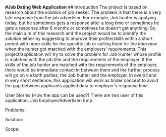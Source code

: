 **#Job Dating Web Application**
##Introduction
The project is based on research about the solution of job seeker. The problem is that there is a very late response from the job advertiser. For example, Job hunter is applying today, but he sometimes gets a response after a long time or sometimes he gets a response after 6 months or sometimes he doesn't get anything. So, the main aim of this research and the project would be to identify the solution either by suggesting to improve their profile/skills within a short period with more skills for the specific job or calling them for the interview when the hunter got matched with the employers' requirements. This project/application will try to solve the problem for Job Hunter whose profile is matched with the job title and the requirements of the employer. If the skills of the job hunter are matched with the requirements of the employer, there would be immediate contact in between them and the further process will go on via both parties, the Job hunter and the employer. In overall and in very short sentence, this application will work as tinder concept to avoid the gap between applicants applied data to employer's response time.

User Stories:(How the app can be used?)
There are two user of this application.
Job Employer/Advertiser:
Emp


Problems:

Solution:

Scope:
